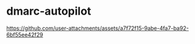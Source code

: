 # dmarc-autopilot

https://github.com/user-attachments/assets/a7f72f15-9abe-4fa7-ba92-6bf55ee42f29

